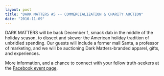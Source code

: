 ```yaml
---
layout: post
title: "DARK MATTERS #5 -- COMMERCIALIZATION & CHARITY AUCTION"
date: "2016-11-09"
---
```


DARK MATTERS will be back December 1, smack dab in the middle of the holiday season, to dissect and skewer the American holiday tradition of unbridled spending. Our guests will include a former mall Santa, a professor of marketing, and we will be auctioning Dark Matters-branded apparel, gifts, and experiences. 

More information, and a chance to connect with your fellow truth-seekers at the [Facebook event page](https://www.facebook.com/events/580647692127043/).
